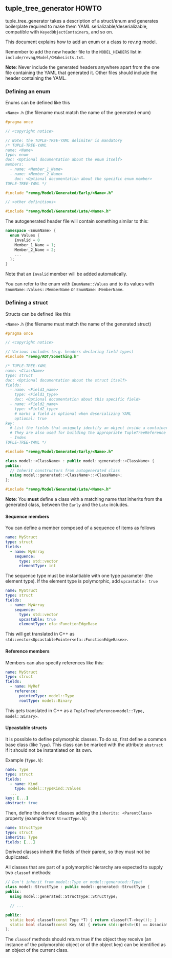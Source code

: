## tuple_tree_generator HOWTO

tuple_tree_generator takes a description of a struct/enum and generates boilerplate required to make them YAML
serializable/deserializable, compatible with `KeyedObjectContainer`s, and so on.

This document explains how to add an enum or a class to rev.ng model.

Remember to add the new header file to the `MODEL_HEADERS` list in `include/revng/Model/CMakeLists.txt`.

**Note**: Never include the generated headers anywhere apart from the one file containing the YAML that generated it.
Other files should include the header containing the YAML.

### Defining an enum

Enums can be defined like this

`<Name>.h` (the filename must match the name of the generated enum)
```cpp
#pragma once

// <copyright notice>

// Note: the TUPLE-TREE-YAML delimiter is mandatory
/* TUPLE-TREE-YAML
name: <Name>
type: enum
doc: <Optional documentation about the enum itself>
members:
  - name: <Member_1_Name>
  - name: <Member_2_Name>
    doc: <Optional documentation about the specific enum member>
TUPLE-TREE-YAML */

#include "revng/Model/Generated/Early/<Name>.h"

// <other definitions>

#include "revng/Model/Generated/Late/<Name>.h"
```

The autogenerated header file will contain something similar to this:

```cpp
namespace <EnumName> {
  enum Values {
    Invalid = 0
    Member_1_Name = 1;
    Member_2_Name = 2;
    ...
  };
}
```

Note that an `Invalid` member will be added automatically.

You can refer to the enum with `EnumName::Values` and to its values with `EnumName::Values::MemberName` or
`EnumName::MemberName`.

### Defining a struct

Structs can be defined like this

`<Name>.h` (the filename must match the name of the generated struct)
```cpp
#pragma once

// <copyright notice>

// Various includes (e.g. headers declaring field types)
#include "revng/ADT/Something.h"

/* TUPLE-TREE-YAML
name: <ClassName>
type: struct
doc: <Optional documentation about the struct itself>
fields:
  - name: <Field1_name>
    type: <Field1_type>
    doc: <Optional documentation about this specific field>
  - name: <Field2_name>
    type: <Field2_type>
    # marks a field as optional when deserializing YAML
    optional: true
key:
  # List the fields that uniquely identify an object inside a container here.
  # They are also used for building the appropriate TupleTreeReference -- a "path" inside the YAML
  - Index
TUPLE-TREE-YAML */

#include "revng/Model/Generated/Early/<Name>.h"

class model::<ClassName> : public model::generated::<ClassName> {
public:
  // Inherit constructors from autogenerated class
  using model::generated::<ClassName>::<ClassName>;
};

#include "revng/Model/Generated/Late/<Name>.h"
```

**Note**: You **must** define a class with a matching name that inherits from the generated class, between the `Early`
and the `Late` includes.

#### Sequence members

You can define a member composed of a sequence of items as follows

```yaml
name: MyStruct
type: struct
fields:
  - name: MyArray
    sequence:
      type: std::vector
      elementType: int
```

The sequence type must be instantiable with one type parameter (the element type). If the element type is polymorphic,
add `upcastable: true`

```yaml
name: MyStruct
type: struct
fields:
  - name: MyArray
    sequence:
      type: std::vector
      upcastable: true
      elementType: efa::FunctionEdgeBase
```

This will get translated in C++ as `std::vector<UpcastablePointer<efa::FunctionEdgeBase>>`.

#### Reference members

Members can also specify references like this:

```yaml
name: MyStruct
type: struct
fields:
  - name: MyRef
    reference:
      pointeeType: model::Type
      rootType: model::Binary
```

This gets translated in C++ as a `TupleTreeReference<model::Type, model::Binary>`.

#### Upcastable structs

It is possible to define polymorphic classes. To do so, first define a common base class (like `Type`).
This class can be marked with the attribute `abstract` if it should not be instantiated on its own.

Example (`Type.h`):

```YAML
name: Type
type: struct
fields:
  - name: Kind
    type: model::TypeKind::Values
  ...
key: [...]
abstract: true
```

Then, define the derived classes adding the `inherits: <ParentClass>` property (example from `StructType.h`):

```YAML
name: StructType
type: struct
inherits: Type
fields: [...]
```

Derived classes inherit the fields of their parent, so they must not be duplicated.

All classes that are part of a polymorphic hierarchy are expected to supply two `classof` methods:

```cpp
// Don't inherit from model::Type or model::generated::Type!
class model::StructType : public model::generated::StructType {
public:
  using model::generated::StructType::StructType;

  // ...

public:
  static bool classof(const Type *T) { return classof(T->key()); }
  static bool classof(const Key &K) { return std::get<0>(K) == AssociatedKind; }
};
```

The `classof` methods should return true if the object they receive (an instance of the polymorphic object or of the
object key) can be identified as an object of the current class.
